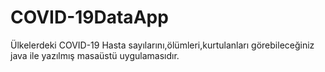 # COVID-19DataApp
Ülkelerdeki COVID-19 Hasta sayılarını,ölümleri,kurtulanları görebileceğiniz java ile yazılmış masaüstü uygulamasıdır.
